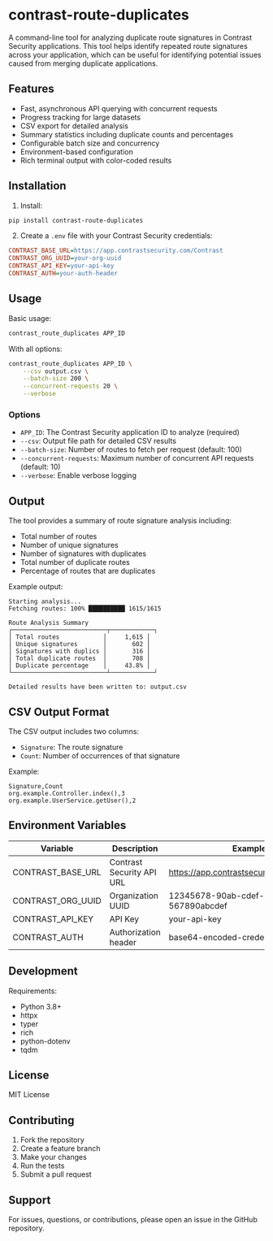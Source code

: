 # contrast-route-duplicates

A command-line tool for analyzing duplicate route signatures in Contrast Security applications. This tool helps identify repeated route signatures across your application, which can be useful for identifying potential issues caused from merging duplicate applications.

## Features

- Fast, asynchronous API querying with concurrent requests
- Progress tracking for large datasets
- CSV export for detailed analysis
- Summary statistics including duplicate counts and percentages
- Configurable batch size and concurrency
- Environment-based configuration
- Rich terminal output with color-coded results

## Installation

1. Install:
```bash
pip install contrast-route-duplicates
```

2. Create a `.env` file with your Contrast Security credentials:
```ini
CONTRAST_BASE_URL=https://app.contrastsecurity.com/Contrast
CONTRAST_ORG_UUID=your-org-uuid
CONTRAST_API_KEY=your-api-key
CONTRAST_AUTH=your-auth-header
```

## Usage

Basic usage:
```bash
contrast_route_duplicates APP_ID
```

With all options:
```bash
contrast_route_duplicates APP_ID \
    --csv output.csv \
    --batch-size 200 \
    --concurrent-requests 20 \
    --verbose
```

### Options

- `APP_ID`: The Contrast Security application ID to analyze (required)
- `--csv`: Output file path for detailed CSV results
- `--batch-size`: Number of routes to fetch per request (default: 100)
- `--concurrent-requests`: Maximum number of concurrent API requests (default: 10)
- `--verbose`: Enable verbose logging

## Output

The tool provides a summary of route signature analysis including:

- Total number of routes
- Number of unique signatures
- Number of signatures with duplicates
- Total number of duplicate routes
- Percentage of routes that are duplicates

Example output:
```
Starting analysis...
Fetching routes: 100% ██████████ 1615/1615

Route Analysis Summary
┌──────────────────────────┬────────────┐
│ Total routes            │     1,615 │
│ Unique signatures       │       602 │
│ Signatures with duplics │       316 │
│ Total duplicate routes  │       708 │
│ Duplicate percentage    │     43.8% │
└──────────────────────────┴────────────┘

Detailed results have been written to: output.csv
```

## CSV Output Format

The CSV output includes two columns:
- `Signature`: The route signature
- `Count`: Number of occurrences of that signature

Example:
```csv
Signature,Count
org.example.Controller.index(),3
org.example.UserService.getUser(),2
```

## Environment Variables

| Variable          | Description               | Example                                   |
| ----------------- | ------------------------- | ----------------------------------------- |
| CONTRAST_BASE_URL | Contrast Security API URL | https://app.contrastsecurity.com/Contrast |
| CONTRAST_ORG_UUID | Organization UUID         | 12345678-90ab-cdef-1234-567890abcdef      |
| CONTRAST_API_KEY  | API Key                   | your-api-key                              |
| CONTRAST_AUTH     | Authorization header      | base64-encoded-credentials                |

## Development

Requirements:
- Python 3.8+
- httpx
- typer
- rich
- python-dotenv
- tqdm

## License

MIT License

## Contributing

1. Fork the repository
2. Create a feature branch
3. Make your changes
4. Run the tests
5. Submit a pull request

## Support

For issues, questions, or contributions, please open an issue in the GitHub repository.
